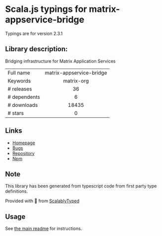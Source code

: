 
# Scala.js typings for matrix-appservice-bridge

Typings are for version 2.3.1

## Library description:
Bridging infrastructure for Matrix Application Services

|                    |                 |
| ------------------ | :-------------: |
| Full name          | matrix-appservice-bridge |
| Keywords           | matrix-org |
| # releases         | 36 |
| # dependents       | 6 |
| # downloads        | 18435 |
| # stars            | 0 |

## Links
- [Homepage](https://github.com/matrix-org/matrix-appservice-bridge#readme)
- [Bugs](https://github.com/matrix-org/matrix-appservice-bridge/issues)
- [Repository](https://github.com/matrix-org/matrix-appservice-bridge)
- [Npm](https://www.npmjs.com/package/matrix-appservice-bridge)
    


## Note
This library has been generated from typescript code from first party type definitions.

Provided with :purple_heart: from [ScalablyTyped](https://github.com/oyvindberg/ScalablyTyped)

## Usage
See [the main readme](../../readme.md) for instructions.


